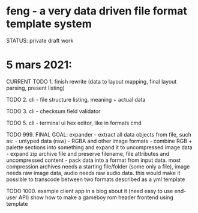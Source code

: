 # feng - a very data driven file format template system

STATUS: private draft work

# 5 mars 2021:

CURRENT TODO 1. finish rewrite (data to layout mapping, final layout parsing, present listing)

TODO 2. cli - file structure listing, meaning + actual data

TODO 3. cli - checksum field validator

TODO 5. cli - terminal ui hex editor, like in formats cmd

TODO 999. FINAL GOAL: expander - extract all data objects from file, such as:
    - untyped data (raw)
    - RGBA and other image formats
    - combine RGB + palette sections into something and expand it to uncompressed image data
    - expand zip archive file and preserve filename, file attributes and uncompressed content
    - pack data into a format from input data. most compression archives needs a starting file/folder (some only a file), image needs raw image data, audio needs raw audio data.
        this would make it possible to transcode between two formats described as a yml template

TODO 1000. example client app in a blog about it (need easy to use end-user API)
    show how to make a gameboy rom header frontend using template
